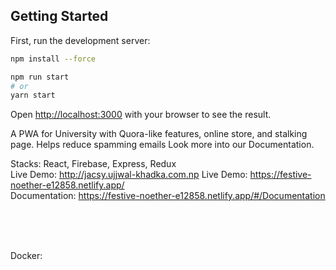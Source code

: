 ## Getting Started

First, run the development server:

```bash
npm install --force

npm run start
# or
yarn start
```

Open [http://localhost:3000](http://localhost:3000) with your browser to see the result.



A PWA for University with Quora-like features, online store, and stalking page. Helps reduce spamming emails Look more into our Documentation.

Stacks: React, Firebase, Express, Redux <br/>
Live Demo: http://jacsy.ujjwal-khadka.com.np
Live Demo: https://festive-noether-e12858.netlify.app/ <br/>
Documentation: https://festive-noether-e12858.netlify.app/#/Documentation <br/>

<br/><br/><br/>

Docker:

